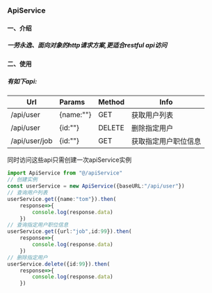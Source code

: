 ### ApiService
#### 一、介绍
##### 一劳永逸、面向对象的http请求方案,更适合restful api访问
#### 二、使用
##### 有如下api:
|Url|Params|Method|Info|
|-----|:----|:----|-----|
|/api/user|{name:""}|GET|获取用户列表|
|/api/user| {id:""}       |DELETE|删除指定用户|
|/api/user/job|{id:""}|GET|获取指定用户职位信息|

同时访问这些api只需创建一次apiService实例

```typescript
import ApiService from "@/apiService"
// 创建实例
const userService = new ApiService({baseURL:"/api/user"})
// 查询用户列表
userService.get({name:"tom"}).then(
    response=>{
        console.log(response.data)
    })
// 查询指定用户职位信息
userService.get({url:"job",id:99}).then(
    response=>{
        console.log(response.data)
    })
// 删除指定用户
userService.delete({id:99}).then(
    response=>{
        console.log(response.data)
    })
```
